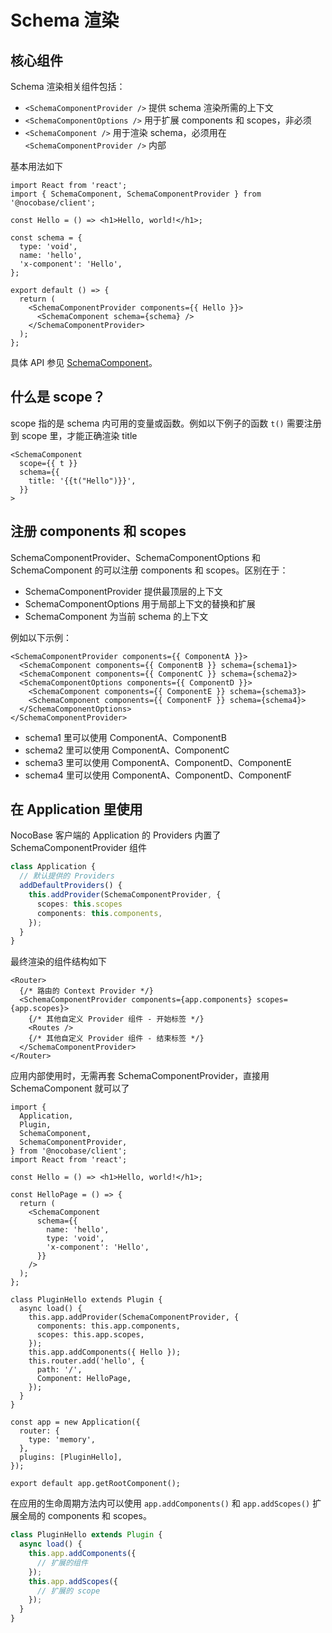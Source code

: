 # Schema 渲染

## 核心组件

Schema 渲染相关组件包括：

- `<SchemaComponentProvider />` 提供 schema 渲染所需的上下文
- `<SchemaComponentOptions />` 用于扩展 components 和 scopes，非必须
- `<SchemaComponent />` 用于渲染 schema，必须用在 `<SchemaComponentProvider />` 内部

基本用法如下

```tsx
import React from 'react';
import { SchemaComponent, SchemaComponentProvider } from '@nocobase/client';

const Hello = () => <h1>Hello, world!</h1>;

const schema = {
  type: 'void',
  name: 'hello',
  'x-component': 'Hello',
};

export default () => {
  return (
    <SchemaComponentProvider components={{ Hello }}>
      <SchemaComponent schema={schema} />
    </SchemaComponentProvider>
  );
};
```

具体 API 参见 [SchemaComponent](https://client.docs.nocobase.com/core/ui-schema/schema-component)。

## 什么是 scope？

scope 指的是 schema 内可用的变量或函数。例如以下例子的函数 `t()` 需要注册到 scope 里，才能正确渲染 title

```tsx | pure
<SchemaComponent
  scope={{ t }}
  schema={{
    title: '{{t("Hello")}}',
  }}
>
```

## 注册 components 和 scopes

SchemaComponentProvider、SchemaComponentOptions 和 SchemaComponent 的可以注册 components 和 scopes。区别在于：

- SchemaComponentProvider 提供最顶层的上下文
- SchemaComponentOptions 用于局部上下文的替换和扩展
- SchemaComponent 为当前 schema 的上下文

例如以下示例：

```tsx | pure
<SchemaComponentProvider components={{ ComponentA }}>
  <SchemaComponent components={{ ComponentB }} schema={schema1}>
  <SchemaComponent components={{ ComponentC }} schema={schema2}>
  <SchemaComponentOptions components={{ ComponentD }}>
    <SchemaComponent components={{ ComponentE }} schema={schema3}>
    <SchemaComponent components={{ ComponentF }} schema={schema4}>
  </SchemaComponentOptions>
</SchemaComponentProvider>
```

- schema1 里可以使用 ComponentA、ComponentB
- schema2 里可以使用 ComponentA、ComponentC
- schema3 里可以使用 ComponentA、ComponentD、ComponentE
- schema4 里可以使用 ComponentA、ComponentD、ComponentF

## 在 Application 里使用

NocoBase 客户端的 Application 的 Providers 内置了 SchemaComponentProvider 组件

```ts
class Application {
  // 默认提供的 Providers
  addDefaultProviders() {
    this.addProvider(SchemaComponentProvider, {
      scopes: this.scopes
      components: this.components,
    });
  }
}
```

最终渲染的组件结构如下

```tsx | pure
<Router>
  {/* 路由的 Context Provider */}
  <SchemaComponentProvider components={app.components} scopes={app.scopes}>
    {/* 其他自定义 Provider 组件 - 开始标签 */}
    <Routes />
    {/* 其他自定义 Provider 组件 - 结束标签 */}
  </SchemaComponentProvider>
</Router>
```

应用内部使用时，无需再套 SchemaComponentProvider，直接用 SchemaComponent 就可以了

```tsx
import {
  Application,
  Plugin,
  SchemaComponent,
  SchemaComponentProvider,
} from '@nocobase/client';
import React from 'react';

const Hello = () => <h1>Hello, world!</h1>;

const HelloPage = () => {
  return (
    <SchemaComponent
      schema={{
        name: 'hello',
        type: 'void',
        'x-component': 'Hello',
      }}
    />
  );
};

class PluginHello extends Plugin {
  async load() {
    this.app.addProvider(SchemaComponentProvider, {
      components: this.app.components,
      scopes: this.app.scopes,
    });
    this.app.addComponents({ Hello });
    this.router.add('hello', {
      path: '/',
      Component: HelloPage,
    });
  }
}

const app = new Application({
  router: {
    type: 'memory',
  },
  plugins: [PluginHello],
});

export default app.getRootComponent();
```

在应用的生命周期方法内可以使用 `app.addComponents()` 和 `app.addScopes()` 扩展全局的 components 和 scopes。

```ts
class PluginHello extends Plugin {
  async load() {
    this.app.addComponents({
      // 扩展的组件
    });
    this.app.addScopes({
      // 扩展的 scope
    });
  }
}
```
